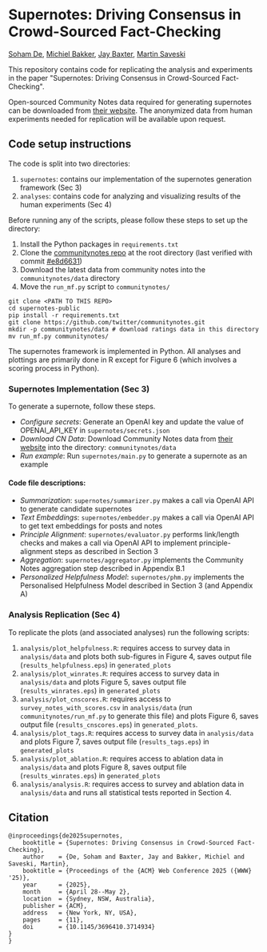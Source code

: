 # Supernotes: Driving Consensus in Crowd-Sourced Fact-Checking
[Soham De](https://www.sohamde.in), [Michiel Bakker](https://www.miba.dev/), [Jay Baxter](http://jaybaxter.net/), [Martin Saveski](https://faculty.washington.edu/msaveski/)

This repository contains code for replicating the analysis and experiments in the paper "Supernotes: Driving Consensus in Crowd-Sourced Fact-Checking".

Open-sourced Community Notes data required for generating supernotes can be downloaded from [their website](https://communitynotes.x.com/guide/en/under-the-hood/download-data). The anonymized data from human experiments needed for replication will be available upon request.

## Code setup instructions
The code is split into two directories:
1. `supernotes`: contains our implementation of the supernotes generation framework (Sec 3)
2. `analyses`: contains code for analyzing and visualizing results of the human experiments (Sec 4)

Before running any of the scripts, please follow these steps to set up the directory:
1. Install the Python packages in `requirements.txt` 
2. Clone the [communitynotes repo](https://github.com/twitter/communitynotes.git) at the root directory (last verified with commit [#e8d6631](https://github.com/twitter/communitynotes/tree/e8d6631))
3. Download the latest data from community notes into the `communitynotes/data` directory
4. Move the `run_mf.py` script to `communitynotes/`

```
git clone <PATH TO THIS REPO>
cd supernotes-public
pip install -r requirements.txt
git clone https://github.com/twitter/communitynotes.git
mkdir -p communitynotes/data # download ratings data in this directory
mv run_mf.py communitynotes/
```

The supernotes framework is implemented in Python. All analyses and plottings are primarily done in R except for Figure 6 (which involves a scoring process in Python).

### Supernotes Implementation (Sec 3)
To generate a supernote, follow these steps. 
- _Configure secrets_: Generate an OpenAI key and update the value of OPENAI_API_KEY in `supernotes/secrets.json` 
- _Download CN Data_: Download Community Notes data from [their website](https://communitynotes.x.com/guide/en/under-the-hood/download-data) into the directory: `communitynotes/data`
- _Run example_: Run `supernotes/main.py` to generate a supernote as an example

#### Code file descriptions:
- _Summarization_: `supernotes/summarizer.py`  makes a call via OpenAI API to generate candidate supernotes
- _Text Embeddings_: `supernotes/embedder.py` makes a call via OpenAI API to get text embeddings for posts and notes
- _Principle Alignment_: `supernotes/evaluator.py` performs link/length checks and makes a call via OpenAI API to implement principle-alignment steps as described in Section 3
- _Aggregation_: `supernotes/aggregator.py` implements the Community Notes aggregation step described in Appendix B.1
- _Personalized Helpfulness Model_: `supernotes/phm.py` implements the Personalised Helpfulness Model described in Section 3 (and Appendix A)

### Analysis Replication (Sec 4)
To replicate the plots (and associated analyses) run the following scripts:
1. `analysis/plot_helpfulness.R`: requires access to survey data in `analysis/data` and plots both sub-figures in Figure 4, saves output file (`results_helpfulness.eps`) in `generated_plots`
2. `analysis/plot_winrates.R`: requires access to survey data in `analysis/data` and plots Figure 5, saves output file (`results_winrates.eps`) in `generated_plots`
3. `analysis/plot_cnscores.R`: requires access to `survey_notes_with_scores.csv` in `analysis/data` (run `communitynotes/run_mf.py` to generate this file) and plots Figure 6, saves output file (`results_cnscores.eps`) in `generated_plots`. 
4. `analysis/plot_tags.R`: requires access to survey data in `analysis/data` and plots Figure 7, saves output file (`results_tags.eps`) in `generated_plots`
5. `analysis/plot_ablation.R`: requires access to ablation data in `analysis/data` and plots Figure 8, saves output file (`results_winrates.eps`) in `generated_plots`
6. `analysis/analysis.R`: requires access to survey and ablation data in `analysis/data` and runs all statistical tests reported in Section 4.



## Citation
```
@inproceedings{de2025supernotes,
    booktitle = {Supernotes: Driving Consensus in Crowd-Sourced Fact-Checking},
    author    = {De, Soham and Baxter, Jay and Bakker, Michiel and Saveski, Martin},
    booktitle = {Proceedings of the {ACM} Web Conference 2025 ({WWW} '25)},
    year      = {2025},
    month     = {April 28--May 2},
    location  = {Sydney, NSW, Australia},
    publisher = {ACM},
    address   = {New York, NY, USA},
    pages     = {11},
    doi       = {10.1145/3696410.3714934}
}
}
```

